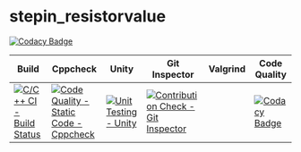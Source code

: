 # stepin_resistorvalue

[![Codacy Badge](https://app.codacy.com/project/badge/Grade/00be9b1607ea49329ab31849e6b19ca7)](https://www.codacy.com/gh/Daneswars/stepin_resistorvalue/dashboard?utm_source=github.com&amp;utm_medium=referral&amp;utm_content=Daneswars/stepin_resistorvalue&amp;utm_campaign=Badge_Grade)

 Build | Cppcheck | Unity | Git Inspector | Valgrind | Code Quality |
------|----------|-------|--------------|-------|---------|
[![C/C++ CI - Build Status](https://github.com/Daneswars/stepin_resistorvalue/actions/workflows/c-build.yml/badge.svg)](https://github.com/Daneswars/stepin_resistorvalue/actions/workflows/c-build.yml)|[![Code Quality - Static Code - Cppcheck](https://github.com/Daneswars/stepin_resistorvalue/actions/workflows/cppcheck.yml/badge.svg)](https://github.com/Daneswars/stepin_resistorvalue/actions/workflows/cppcheck.yml)|[![Unit Testing - Unity](https://github.com/Daneswars/stepin_resistorvalue/actions/workflows/unit-test.yml/badge.svg)](https://github.com/Daneswars/stepin_resistorvalue/actions/workflows/unit-test.yml)|[![Contribution Check - Git Inspector](https://github.com/Daneswars/stepin_resistorvalue/actions/workflows/gitinspector.yml/badge.svg)](https://github.com/Daneswars/stepin_resistorvalue/actions/workflows/gitinspector.yml)|   |[![Codacy Badge](https://app.codacy.com/project/badge/Grade/00be9b1607ea49329ab31849e6b19ca7)](https://www.codacy.com/gh/Daneswars/stepin_resistorvalue/dashboard?utm_source=github.com&amp;utm_medium=referral&amp;utm_content=Daneswars/stepin_resistorvalue&amp;utm_campaign=Badge_Grade)

